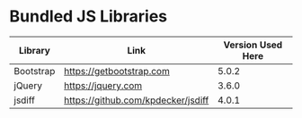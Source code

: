 # Bundled JS Libraries

| Library | Link | Version Used Here |
| ------- | ---- | ----------------- |
| Bootstrap | https://getbootstrap.com | 5.0.2 |
| jQuery | https://jquery.com | 3.6.0 |
| jsdiff | https://github.com/kpdecker/jsdiff | 4.0.1 |
